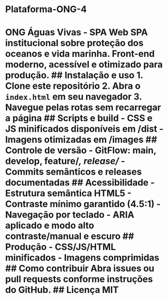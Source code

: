 # Plataforma-ONG-4
# ONG Águas Vivas - SPA Web  SPA institucional sobre proteção dos oceanos e vida marinha.   Front-end moderno, acessível e otimizado para produção.  ## Instalação e uso 1. Clone este repositório 2. Abra o `index.html` em seu navegador 3. Navegue pelas rotas sem recarregar a página  ## Scripts e build - CSS e JS minificados disponíveis em /dist - Imagens otimizadas em /images  ## Controle de versão - GitFlow: main, develop, feature/*, release/* - Commits semânticos e releases documentadas  ## Acessibilidade - Estrutura semântica HTML5 - Contraste mínimo garantido (4.5:1) - Navegação por teclado - ARIA aplicado e modo alto contraste/manual e escuro  ## Produção - CSS/JS/HTML minificados - Imagens comprimidas  ## Como contribuir Abra issues ou pull requests conforme instruções do GitHub.  ## Licença MIT
